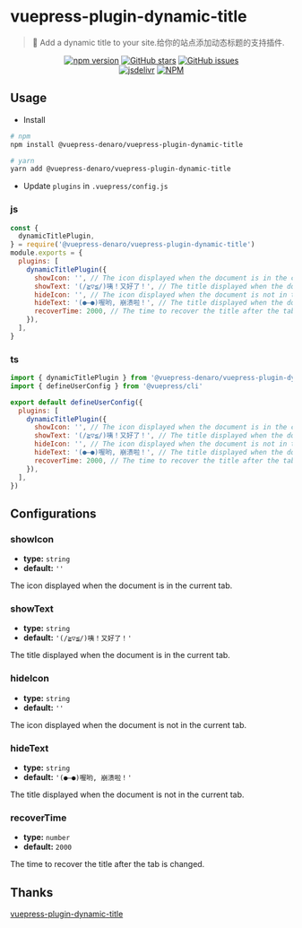 # vuepress-plugin-dynamic-title

> :tada: Add a dynamic title to your site.给你的站点添加动态标题的支持插件.

<p align="center">
  <a href="https://www.npmjs.com/package/@vuepress-denaro/vuepress-plugin-dynamic-title" target="_blank"><img alt="npm version" src="https://img.shields.io/npm/v/@vuepress-denaro/vuepress-plugin-dynamic-title"></a>
  <a href="https://github.com/denaro-org/vuepress-theme-denaro/stargazers" target="_blank"><img alt="GitHub stars" src="https://img.shields.io/github/stars/denaro-org/v-charts2"></a>
  <a href="https://github.com/denaro-org/vuepress-theme-denaro/issues" target="_blank"><img alt="GitHub issues" src="https://img.shields.io/github/issues/denaro-org/v-charts2"></a>
  <br />
  <a href="https://www.jsdelivr.com/package/npm/@vuepress-denaro/vuepress-plugin-dynamic-title" target="_blank"><img alt="jsdelivr" src="https://data.jsdelivr.com/v1/package/npm/@vuepress-denaro/vuepress-plugin-dynamic-title/badge"></a>
  <a href="https://github.com/denaro-org/vuepress-theme-denaro/blob/main/LICENSE" target="_blank"><img alt="NPM" src="https://img.shields.io/npm/l/@vuepress-denaro/vuepress-plugin-dynamic-title"></a>
</p>

## Usage

- Install

```bash
# npm
npm install @vuepress-denaro/vuepress-plugin-dynamic-title

# yarn
yarn add @vuepress-denaro/vuepress-plugin-dynamic-title
```

- Update `plugins` in `.vuepress/config.js`

### js

```javascript
const {
  dynamicTitlePlugin,
} = require('@vuepress-denaro/vuepress-plugin-dynamic-title')
module.exports = {
  plugins: [
    dynamicTitlePlugin({
      showIcon: '', // The icon displayed when the document is in the current tab.
      showText: '(/≧▽≦/)咦！又好了！', // The title displayed when the document is in the current tab.
      hideIcon: '', // The icon displayed when the document is not in the current tab.
      hideText: '(●—●)喔哟, 崩溃啦！', // The title displayed when the document is not in the current tab.
      recoverTime: 2000, // The time to recover the title after the tab is changed.
    }),
  ],
}
```

### ts

```javascript
import { dynamicTitlePlugin } from '@vuepress-denaro/vuepress-plugin-dynamic-title'
import { defineUserConfig } from '@vuepress/cli'

export default defineUserConfig({
  plugins: [
    dynamicTitlePlugin({
      showIcon: '', // The icon displayed when the document is in the current tab.
      showText: '(/≧▽≦/)咦！又好了！', // The title displayed when the document is in the current tab.
      hideIcon: '', // The icon displayed when the document is not in the current tab.
      hideText: '(●—●)喔哟, 崩溃啦！', // The title displayed when the document is not in the current tab.
      recoverTime: 2000, // The time to recover the title after the tab is changed.
    }),
  ],
})
```

## Configurations

### showIcon

- **type:** `string`
- **default:** `''`

The icon displayed when the document is in the current tab.

### showText

- **type:** `string`
- **default:** `'(/≧▽≦/)咦！又好了！'`

The title displayed when the document is in the current tab.

### hideIcon

- **type:** `string`
- **default:** `''`

The icon displayed when the document is not in the current tab.

### hideText

- **type:** `string`
- **default:** `'(●—●)喔哟, 崩溃啦！'`

The title displayed when the document is not in the current tab.

### recoverTime

- **type:** `number`
- **default:** `2000`

The time to recover the title after the tab is changed.

## Thanks

[vuepress-plugin-dynamic-title](https://github.com/moefyit/vuepress-plugin-dynamic-title)

